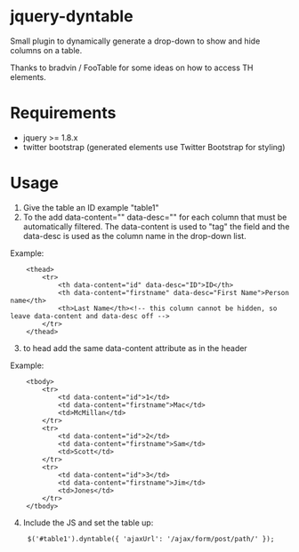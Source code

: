 jquery-dyntable
===============

Small plugin to dynamically generate a drop-down to show and hide columns on a table.

Thanks to bradvin / FooTable for some ideas on how to access TH elements.


Requirements
============
- jquery >= 1.8.x
- twitter bootstrap (generated elements use Twitter Bootstrap for styling)


Usage
=====
1. Give the table an ID example "table1"
2. To the <thead><th> add data-content="" data-desc="" for each column that must be automatically filtered. The data-content is used to "tag" the field and the data-desc is used as the column name in the drop-down list. 

Example:

        <thead>
            <tr>
                <th data-content="id" data-desc="ID">ID</th>
                <th data-content="firstname" data-desc="First Name">Person name</th>
                <th>Last Name</th><!-- this column cannot be hidden, so leave data-content and data-desc off -->
            </tr>
        </thead>

3. to head <tbody><td> add the same data-content attribute as in the header

Example:

        <tbody>
            <tr>
                <td data-content="id">1</td>
                <td data-content="firstname">Mac</td>
                <td>McMillan</td>
            </tr>
            <tr>
                <td data-content="id">2</td>
                <td data-content="firstname">Sam</td>
                <td>Scott</td>
            </tr>
            <tr>
                <td data-content="id">3</td>
                <td data-content="firstname">Jim</td>
                <td>Jones</td>
            </tr>
        </tbody>

4. Include the JS and set the table up:

        $('#table1').dyntable({ 'ajaxUrl': '/ajax/form/post/path/' });

